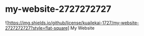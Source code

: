 # my-website-2727272727
![https://img.shields.io/github/license/kuailekai-1727/my-website-2727272727?style=flat-square]
My Website
